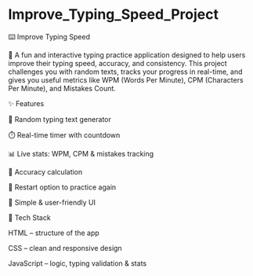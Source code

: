 # Improve_Typing_Speed_Project
⌨️ Improve Typing Speed

🚀 A fun and interactive typing practice application designed to help users improve their typing speed, accuracy, and consistency. This project challenges you with random texts, tracks your progress in real-time, and gives you useful metrics like WPM (Words Per Minute), CPM (Characters Per Minute), and Mistakes Count.

✨ Features

📝 Random typing text generator

⏱️ Real-time timer with countdown

📊 Live stats: WPM, CPM & mistakes tracking

🎯 Accuracy calculation

🔄 Restart option to practice again

🎨 Simple & user-friendly UI

🔧 Tech Stack

HTML – structure of the app

CSS – clean and responsive design

JavaScript – logic, typing validation & stats
